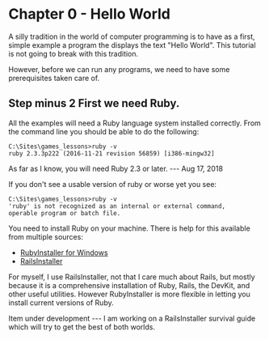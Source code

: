 # Chapter 0 - Hello World

A silly tradition in the world of computer programming is to have as a first,
simple example a program the displays the text "Hello World". This tutorial is
not going to break with this tradition.

However, before we can run any programs, we need to have some prerequisites
taken care of.

## Step minus 2 First we need Ruby.

All the examples will need a Ruby language system installed correctly. From the
command line you should be able to do the following:

    C:\Sites\games_lessons>ruby -v
    ruby 2.3.3p222 (2016-11-21 revision 56859) [i386-mingw32]

As far as I know, you will need Ruby 2.3 or later. --- Aug 17, 2018

If you don't see a usable version of ruby or worse yet you see:

    C:\Sites\games_lessons>ruby -v
    'ruby' is not recognized as an internal or external command,
    operable program or batch file.

You need to install Ruby on your machine. There is help for this available
from multiple sources:

* [RubyInstaller for Windows](https://rubyinstaller.org/)
* [RailsInstaller](http://www.railsinstaller.org/en)

For myself, I use RailsInstaller, not that I care much about Rails, but mostly
because it is a comprehensive installation of Ruby, Rails, the DevKit, and
other useful utilities. However RubyInstaller is more flexible in letting you
install current versions of Ruby.

Item under development --- I am working on a RailsInstaller survival guide
which will try to get the best of both worlds.

